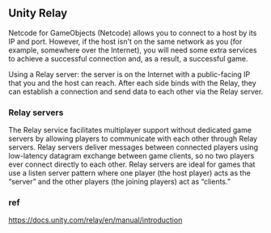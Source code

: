 ## Unity Relay
Netcode for GameObjects (Netcode) allows you to connect to a host by its IP and port. However, if the host isn't on the same network as you (for example, somewhere over the Internet), you will need some extra services to achieve a successful connection and, as a result, a successful game.

Using a Relay server: the server is on the Internet with a public-facing IP that you and the host can reach. After each side binds with the Relay, they can establish a connection and send data to each other via the Relay server.

### Relay servers
The Relay service facilitates multiplayer support without dedicated game servers by allowing players to communicate with each other through Relay servers. Relay servers deliver messages between connected players using low-latency datagram exchange between game clients, so no two players ever connect directly to each other. Relay servers are ideal for games that use a listen server pattern where one player (the host player) acts as the “server” and the other players (the joining players) act as “clients.”



### ref 
https://docs.unity.com/relay/en/manual/introduction
